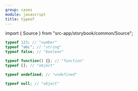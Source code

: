 ```yaml
---
group: cases
module: javascript
title: typeof
---
```


import { Source } from "src-app/storybook/common/Source";

```js
typeof 123; // "number"
typeof "abc"; // "string"
typeof false; // "boolean"

typeof function() {}; // "function"
typeof []; // "object"

typeof undefined; // "undefined"

typeof null; // "object"
```

<Source path="cases/javascript/__storybook__/typeof.md" />
